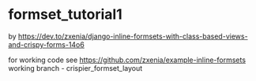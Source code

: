 # formset_tutorial1

by https://dev.to/zxenia/django-inline-formsets-with-class-based-views-and-crispy-forms-14o6

for working code see https://github.com/zxenia/example-inline-formsets
working branch - crispier_formset_layout
